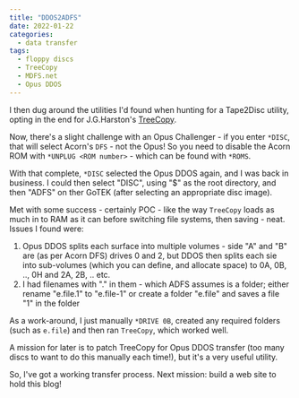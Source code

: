 ```yaml
---
title: "DDOS2ADFS"
date: 2022-01-22
categories:
  - data transfer
tags:
  - floppy discs
  - TreeCopy
  - MDFS.net
  - Opus DDOS
---
```


I then dug around the utilities I'd found when hunting for a Tape2Disc utility, opting in the end for J.G.Harston's [TreeCopy](https://mdfs.net/Software/FileTools/).

Now, there's a slight challenge with an Opus Challenger - if you enter `*DISC`, that will select Acorn's `DFS` - not the Opus! So you need to disable the Acorn ROM with `*UNPLUG <ROM number>` - which can be found with `*ROMS`.

With that complete, `*DISC` selected the Opus DDOS again, and I was back in business. I could then select "DISC", using "$" as the root directory, and then "ADFS" on ther GoTEK (after selecting an appropriate disc image).

Met with some success - certainly POC - like the way `TreeCopy` loads as much in to RAM as it can before switching file systems, then saving - neat. Issues I found were:
1. Opus DDOS splits each surface into multiple volumes - side "A" and "B" are (as per Acorn DFS) drives 0 and 2, but DDOS then splits each sie into sub-volumes (which you can define, and allocate space) to 0A, 0B, .., 0H and 2A, 2B, .. etc.
2. I had filenames with "." in them - which ADFS assumes is a folder; either rename "e.file.1" to "e.file-1" or create a folder "e.file" and saves a file "1" in the folder

As a work-around, I just manually `*DRIVE 0B`, created any required folders (such as `e.file`) and then ran `TreeCopy`, which worked well.

A mission for later is to patch TreeCopy for Opus DDOS transfer (too many discs to want to do this manually each time!), but it's a very useful utility.

So, I've got a working transfer process. Next mission: build a web site to hold this blog!